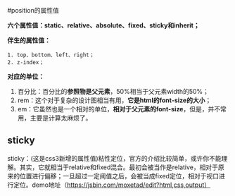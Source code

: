 

#position的属性值

**六个属性值：static、relative、absolute、fixed、sticky和inherit；**

**伴生的属性值：**

	1. top、bottom、left、right；
	2. z-index；

**对应的单位：**

1. 百分比：百分比的**参照物是父元素**，50%相当于父元素width的50%；
2. rem：这个对于复杂的设计图相当有用，**它是html的font-size的大小**；
3. em：它虽然也是一个相对的单位，**相对于父元素的font-size**，但是，并不常用，主要是计算太麻烦了。

## sticky

sticky：(这是css3新增的属性值)粘性定位，官方的介绍比较简单，或许你不能理解。其实，它就相当于relative和fixed混合。最初会被当作是relative，相对于原来的位置进行偏移；一旦超过一定阈值之后，会被当成fixed定位，相对于视口进行定位。demo地址（https://jsbin.com/moxetad/edit?html,css,output）